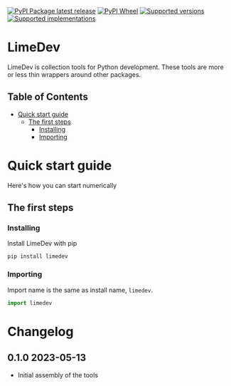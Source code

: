 [![PyPI Package latest release](https://img.shields.io/pypi/v/limedev.svg)][1]
[![PyPI Wheel](https://img.shields.io/pypi/wheel/limedev.svg)][1]
[![Supported versions](https://img.shields.io/pypi/pyversions/limedev.svg)][1]
[![Supported implementations](https://img.shields.io/pypi/implementation/limedev.svg)][1]

# LimeDev <!-- omit in toc -->

LimeDev is collection tools for Python development. These tools are more or less thin wrappers around other packages.

## Table of Contents <!-- omit in toc -->

- [Quick start guide](#quick-start-guide)
    - [The first steps](#the-first-steps)
        - [Installing](#installing)
        - [Importing](#importing)

# Quick start guide

Here's how you can start numerically

## The first steps

### Installing

Install LimeDev with pip

```
pip install limedev
```

### Importing

Import name is the same as install name, `limedev`.

```python
import limedev
```

# Changelog <!-- omit in toc -->

## 0.1.0 2023-05-13 <!-- omit in toc -->

- Initial assembly of the tools

[1]: <https://pypi.org/project/limedev> "Project PyPI page"

